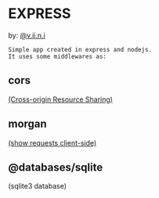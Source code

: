 # EXPRESS
by: [@v.ii.n.i](https://instagram.com/v.ii.n.i)

    Simple app created in express and nodejs.
    It uses some middlewares as:
## cors 
[(Cross-origin Resource Sharing)](https://www.google.com/url?sa=t&rct=j&q=&esrc=s&source=web&cd=&cad=rja&uact=8&ved=2ahUKEwjw6YTn-9yBAxXruJUCHdkOB3kQFnoECAYQAQ&url=https%3A%2F%2Fexpressjs.com%2Fen%2Fresources%2Fmiddleware%2Fcors.html&usg=AOvVaw0FhVth7GM27EyfQj-NqUh5&opi=89978449)
## morgan 
[(show requests client-side)](https://www.google.com/url?sa=t&rct=j&q=&esrc=s&source=web&cd=&ved=2ahUKEwiTsKPX-9yBAxU0qpUCHV0dCVcQFnoECA4QAQ&url=https%3A%2F%2Fexpressjs.com%2Fen%2Fresources%2Fmiddleware%2Fmorgan.html&usg=AOvVaw1LKhfUxofvqS5vgXXyEumN&opi=89978449)
## @databases/sqlite 
(sqlite3 database)
